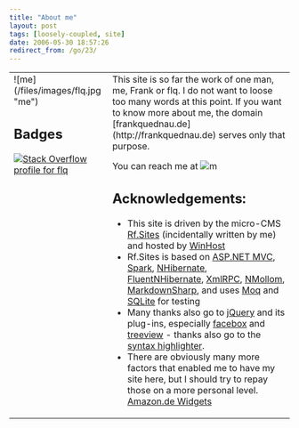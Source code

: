 ```yaml
---
title: "About me"
layout: post
tags: [loosely-coupled, site]
date: 2006-05-30 18:57:26
redirect_from: /go/23/
---
```


<table border="0" cellspacing="0" cellpadding="2" width="100%"> <tbody> <tr> <td valign="top">![me](/files/images/flq.jpg "me")

## Badges

[![Stack Overflow profile for flq](http://stackoverflow.com/users/flair/51428.png "Stack Overflow profile for flq")](http://stackoverflow.com/users/51428/flq) 

<script src="http://widgets.twimg.com/j/2/widget.js"></script><script>  new TWTR.Widget({    version: 2,    type: 'profile',    rpp: 3,    interval: 6000,    width: 250,    height: 300,    theme: {      shell: {        background: '#ffffff',        color: '#241f24'      },      tweets: {        background: '#ffffff',        color: '#120b12',        links: '#20b0a4'      }    },    features: {      scrollbar: false,      loop: false,      live: false,      hashtags: true,      timestamp: true,      avatars: false,      behavior: 'all'    }  }).render().setUser('fquednau').start();  </script></td> <td valign="top">This site is so far the work of one man, me, Frank or flq. I do not want to loose too many words at this point. If you want to know more about me, the domain [frankquednau.de](http://frankquednau.de) serves only that purpose. 

You can reach me at ![m](http://realfiction.net/files/m_eda5bd03-2c0f-4b90-a2ab-ccf3c7a7d214.png "m") 

## Acknowledgements:

*   This site is driven by the micro-CMS [Rf.Sites](http://github.com/flq/Rf.Sites) (incidentally written by me) and hosted by [WinHost](http://winhost.com/)  <li>Rf.Sites is based on [ASP.NET MVC](http://www.asp.net/), [Spark](http://sparkviewengine.com/), [NHibernate](http://nhforge.org/Default.aspx), [FluentNHibernate](http://fluentnhibernate.org/), [XmlRPC](http://www.xml-rpc.net/), [NMollom](http://code.google.com/p/nmollom/), [MarkdownSharp](http://code.google.com/p/markdownsharp/), and uses [Moq](http://code.google.com/p/moq/) and [SQLite](http://www.sqlite.org/) for testing  <li>Many thanks also go to [jQuery](http://jquery.com/) and its plug-ins, especially [facebox](http://chriswanstrath.com/facebox/) and [treeview](http://bassistance.de/jquery-plugins/jquery-plugin-treeview/) - thanks also go to the [syntax highlighter](http://alexgorbatchev.com/SyntaxHighlighter/).  <li>There are obviously many more factors that enabled me to have my site here, but I should try to repay those on a more personal level.<SCRIPT charset="utf-8" type="text/javascript" src="http://ws.amazon.de/widgets/q?ServiceVersion=20070822&MarketPlace=DE&ID=V20070822/DE/realfictionne-21/8004/94157501-2922-43a6-9852-932256c73123"> </SCRIPT> <NOSCRIPT>[Amazon.de Widgets](http://ws.amazon.de/widgets/q?ServiceVersion=20070822&MarketPlace=DE&ID=V20070822%2FDE%2Frealfictionne-21%2F8004%2F94157501-2922-43a6-9852-932256c73123&Operation=NoScript)</NOSCRIPT></td></tr></tbody></table>